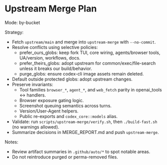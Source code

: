 # Upstream Merge Plan

Mode: by-bucket

Strategy:
- Fetch `upstream/main` and merge into `upstream-merge` with `--no-commit`.
- Resolve conflicts using selective policies:
  - prefer_ours_globs: keep fork TUI, core wiring, agents/browser tools, UA/version, workflows, docs.
  - prefer_theirs_globs: adopt upstream for common/exec/file-search unless it breaks our build/behavior.
  - purge_globs: ensure codex-cli image assets remain deleted.
- Default outside protected globs: adopt upstream changes.
- Preserve invariants:
  - Tool families `browser_*`, `agent_*`, and `web_fetch` parity in openai_tools ↔ handlers.
  - Browser exposure gating logic.
  - Screenshot queuing semantics across turns.
  - Version/User-Agent helpers.
  - Public re-exports and `codex_core::models` alias.
- Validate: run `scripts/upstream-merge/verify.sh`, then `./build-fast.sh` (no warnings allowed).
- Summarize decisions in MERGE_REPORT.md and push `upstream-merge`.

Notes:
- Review artifact summaries in `.github/auto/*` to spot notable areas.
- Do not reintroduce purged or perma-removed files.
